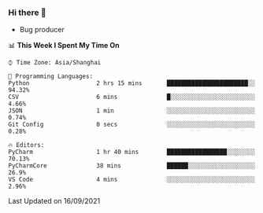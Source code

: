 ### Hi there 👋
* Bug producer
<!--START_SECTION:waka-->
📊 **This Week I Spent My Time On** 

```text
⌚︎ Time Zone: Asia/Shanghai

💬 Programming Languages: 
Python                   2 hrs 15 mins       ███████████████████████░░   94.32% 
CSV                      6 mins              █░░░░░░░░░░░░░░░░░░░░░░░░   4.66% 
JSON                     1 min               ░░░░░░░░░░░░░░░░░░░░░░░░░   0.74% 
Git Config               0 secs              ░░░░░░░░░░░░░░░░░░░░░░░░░   0.28%

🔥 Editors: 
PyCharm                  1 hr 40 mins        █████████████████░░░░░░░░   70.13% 
PyCharmCore              38 mins             ██████░░░░░░░░░░░░░░░░░░░   26.9% 
VS Code                  4 mins              ░░░░░░░░░░░░░░░░░░░░░░░░░   2.96%

```


 Last Updated on 16/09/2021
<!--END_SECTION:waka-->
